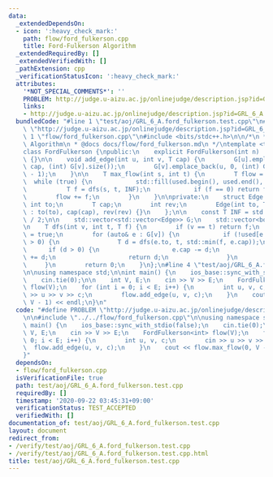 ```yaml
---
data:
  _extendedDependsOn:
  - icon: ':heavy_check_mark:'
    path: flow/ford_fulkerson.cpp
    title: Ford-Fulkerson Algorithm
  _extendedRequiredBy: []
  _extendedVerifiedWith: []
  _pathExtension: cpp
  _verificationStatusIcon: ':heavy_check_mark:'
  attributes:
    '*NOT_SPECIAL_COMMENTS*': ''
    PROBLEM: http://judge.u-aizu.ac.jp/onlinejudge/description.jsp?id=GRL_6_A
    links:
    - http://judge.u-aizu.ac.jp/onlinejudge/description.jsp?id=GRL_6_A
  bundledCode: "#line 1 \"test/aoj/GRL_6_A.ford_fulkerson.test.cpp\"\n#define PROBLEM\
    \ \"http://judge.u-aizu.ac.jp/onlinejudge/description.jsp?id=GRL_6_A\"\n\n#line\
    \ 1 \"flow/ford_fulkerson.cpp\"\n#include <bits/stdc++.h>\n\n/*\n * @brief Ford-Fulkerson\
    \ Algorithm\n * @docs docs/flow/ford_fulkerson.md\n */\ntemplate <typename T>\n\
    class FordFulkerson {\npublic:\n    explicit FordFulkerson(int n) : G(n), used(n)\
    \ {}\n\n    void add_edge(int u, int v, T cap) {\n        G[u].emplace_back(v,\
    \ cap, (int) G[v].size());\n        G[v].emplace_back(u, 0, (int) G[u].size()\
    \ - 1);\n    }\n\n    T max_flow(int s, int t) {\n        T flow = 0;\n      \
    \  while (true) {\n            std::fill(used.begin(), used.end(), false);\n \
    \           T f = dfs(s, t, INF);\n            if (f == 0) return flow;\n    \
    \        flow += f;\n        }\n    }\n\nprivate:\n    struct Edge {\n       \
    \ int to;\n        T cap;\n        int rev;\n        Edge(int to, T cap, int rev)\
    \ : to(to), cap(cap), rev(rev) {}\n    };\n\n    const T INF = std::numeric_limits<T>::max()\
    \ / 2;\n\n    std::vector<std::vector<Edge>> G;\n    std::vector<bool> used;\n\
    \n    T dfs(int v, int t, T f) {\n        if (v == t) return f;\n        used[v]\
    \ = true;\n        for (auto& e : G[v]) {\n            if (!used[e.to] && e.cap\
    \ > 0) {\n                T d = dfs(e.to, t, std::min(f, e.cap));\n          \
    \      if (d > 0) {\n                    e.cap -= d;\n                    G[e.to][e.rev].cap\
    \ += d;\n                    return d;\n                }\n            }\n   \
    \     }\n        return 0;\n    }\n};\n#line 4 \"test/aoj/GRL_6_A.ford_fulkerson.test.cpp\"\
    \n\nusing namespace std;\n\nint main() {\n    ios_base::sync_with_stdio(false);\n\
    \    cin.tie(0);\n\n    int V, E;\n    cin >> V >> E;\n    FordFulkerson<int>\
    \ flow(V);\n    for (int i = 0; i < E; i++) {\n        int u, v, c;\n        cin\
    \ >> u >> v >> c;\n        flow.add_edge(u, v, c);\n    }\n    cout << flow.max_flow(0,\
    \ V - 1) << endl;\n}\n"
  code: "#define PROBLEM \"http://judge.u-aizu.ac.jp/onlinejudge/description.jsp?id=GRL_6_A\"\
    \n\n#include \"../../flow/ford_fulkerson.cpp\"\n\nusing namespace std;\n\nint\
    \ main() {\n    ios_base::sync_with_stdio(false);\n    cin.tie(0);\n\n    int\
    \ V, E;\n    cin >> V >> E;\n    FordFulkerson<int> flow(V);\n    for (int i =\
    \ 0; i < E; i++) {\n        int u, v, c;\n        cin >> u >> v >> c;\n      \
    \  flow.add_edge(u, v, c);\n    }\n    cout << flow.max_flow(0, V - 1) << endl;\n\
    }"
  dependsOn:
  - flow/ford_fulkerson.cpp
  isVerificationFile: true
  path: test/aoj/GRL_6_A.ford_fulkerson.test.cpp
  requiredBy: []
  timestamp: '2020-09-22 03:45:31+09:00'
  verificationStatus: TEST_ACCEPTED
  verifiedWith: []
documentation_of: test/aoj/GRL_6_A.ford_fulkerson.test.cpp
layout: document
redirect_from:
- /verify/test/aoj/GRL_6_A.ford_fulkerson.test.cpp
- /verify/test/aoj/GRL_6_A.ford_fulkerson.test.cpp.html
title: test/aoj/GRL_6_A.ford_fulkerson.test.cpp
---
```

